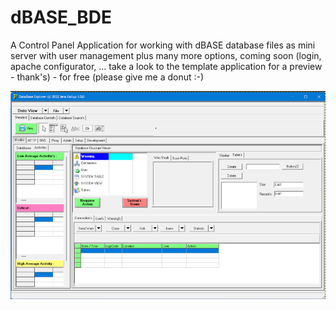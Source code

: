 # dBASE_BDE
A Control Panel Application for working with dBASE database files as mini server with user management plus many more options, coming soon (login, apache configurator, ... take a look to the template application for a preview - thank's) - for free (please give me a donut :-)

![Preview](assets/screen1.png)
